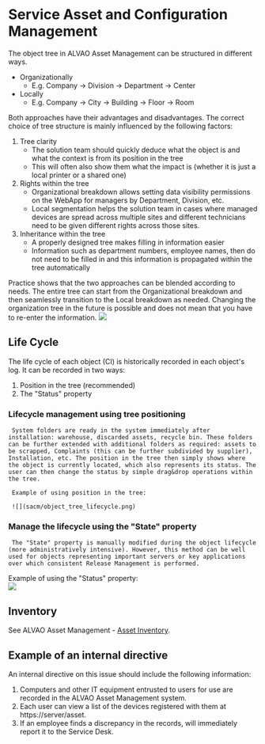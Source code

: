 # Service Asset and Configuration Management
      
The object tree in ALVAO Asset Management can be structured in different ways.
     
- Organizationally
    - E.g. Company -&gt; Division -&gt; Department -&gt; Center
- Locally
    - E.g. Company -&gt; City -&gt; Building -&gt; Floor -&gt; Room

Both approaches have their advantages and disadvantages. The correct choice of tree structure is mainly influenced by the following factors:
1. Tree clarity
    - The solution team should quickly deduce what the object is and what the context is from its position in the tree
    - This will often also show them what the impact is (whether it is just a local printer or a shared one)
2. Rights within the tree
    - Organizational breakdown allows setting data visibility permissions on the WebApp for managers by Department, Division, etc.
    - Local segmentation helps the solution team in cases where managed devices are spread across multiple sites and different technicians need to be given different rights across those sites.
3. Inheritance within the tree
    - A properly designed tree makes filling in information easier
    - Information such as department numbers, employee names, then do not need to be filled in and this information is propagated within the tree automatically

Practice shows that the two approaches can be blended according to needs. The entire tree can start from the Organizational breakdown and then seamlessly transition to the Local breakdown as needed. Changing the organization tree in the future is possible and does not mean that you have to re-enter the information.
         ![](sacm/object_tree.png)      
## Life Cycle
     
The life cycle of each object (CI) is historically recorded in each object's log. It can be recorded in two ways:

1. Position in the tree (recommended)
2. The "Status" property

### Lifecycle management using tree positioning
     System folders are ready in the system immediately after installation: warehouse, discarded assets, recycle bin. These folders can be further extended with additional folders as required: assets to be scrapped, Complaints (this can be further subdivided by supplier), Installation, etc. The position in the tree then simply shows where the object is currently located, which also represents its status. The user can then change the status by simple drag&drop operations within the tree.  
       
     Example of using position in the tree:  
       
     ![](sacm/object_tree_lifecycle.png)      
### Manage the lifecycle using the "State" property
     The "State" property is manually modified during the object lifecycle (more administratively intensive). However, this method can be well used for objects representing important servers or key applications over which consistent Release Management is performed.
Example of using the "Status" property:  
         ![](sacm/status_lifecycle.png)
      
## Inventory
     
See ALVAO Asset Management -         [Asset Inventory](../modules/alvao-inventory-audits/stocktaking).
      
## Example of an internal directive
An internal directive on this issue should include the following information:
1. Computers and other IT equipment entrusted to users for use are recorded in the ALVAO Asset Management system.
2. Each user can view a list of the devices registered with them at https://server/asset.
3. If an employee finds a discrepancy in the records, will immediately report it to the Service Desk.

